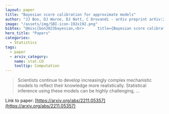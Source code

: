 ```yaml
---
layout: paper
title: "Bayesian score calibration for approximate models"
author: "JJ Bon, DJ Warne, DJ Nott, C Drovandi - arXiv preprint arXiv:2211.05357, 2022 - arxiv.org"
image: "/assets/img/SBI-icon-192x192.png"
bibtex: "@misc{bon2023bayesian,<br>      title={Bayesian score calibration for approximate models}, <br>      author={Joshua J Bon and David J Warne and David J Nott and Christopher Drovandi},<br>      year={2023},<br>      eprint={2211.05357},<br>      archivePrefix={arXiv},<br>      primaryClass={stat.CO}<br>}"
hero_title: "Papers"
categories:
  - Statistics
tags:
  - paper
  - arxiv_category:
    name: stat.CO
    tooltip: Computation
---
```

>Scientists continue to develop increasingly complex mechanistic models to reflect their knowledge more realistically. Statistical inference using these models can be highly challenging, …

Link to paper: [https://arxiv.org/abs/2211.05357](https://arxiv.org/abs/2211.05357)



